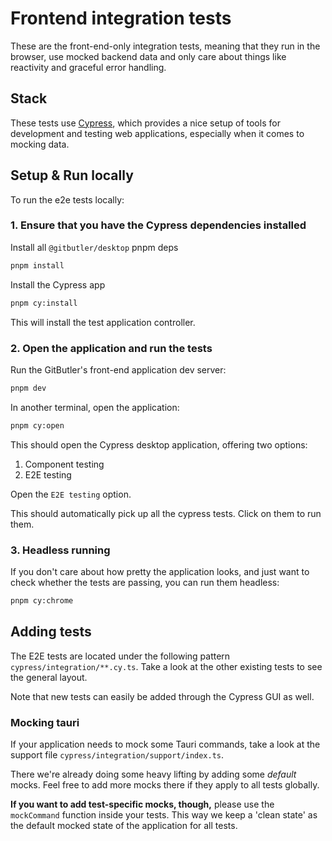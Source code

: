 # Frontend integration tests

These are the front-end-only integration tests, meaning that they run in the browser, use mocked backend data and only care about things like reactivity and graceful error handling.

## Stack

These tests use [Cypress](https://docs.cypress.io/app/get-started/why-cypress), which provides a nice setup of tools for development and testing web applications, especially when it comes to mocking data.

## Setup & Run locally

To run the e2e tests locally:

### 1. Ensure that you have the Cypress dependencies installed

Install all `@gitbutler/desktop` pnpm deps

```sh
pnpm install
```

Install the Cypress app

```sh
pnpm cy:install
```

This will install the test application controller.

### 2. Open the application and run the tests

Run the GitButler's front-end application dev server:

```sh
pnpm dev
```

In another terminal, open the application:

```sh
pnpm cy:open
```

This should open the Cypress desktop application, offering two options:

1. Component testing
2. E2E testing

Open the `E2E testing` option.

This should automatically pick up all the cypress tests. Click on them to run them.

### 3. Headless running

If you don't care about how pretty the application looks, and just want to check whether the tests are passing, you can run them headless:

```sh
pnpm cy:chrome
```

## Adding tests

The E2E tests are located under the following pattern `cypress/integration/**.cy.ts`.
Take a look at the other existing tests to see the general layout.

Note that new tests can easily be added through the Cypress GUI as well.

### Mocking tauri

If your application needs to mock some Tauri commands, take a look at the support file `cypress/integration/support/index.ts`.

There we're already doing some heavy lifting by adding some _default_ mocks. Feel free to add more mocks there if they apply to all tests globally.

**If you want to add test-specific mocks, though,** please use the `mockCommand` function inside your tests. This way we keep a 'clean state' as the default mocked state of the application for all tests.
